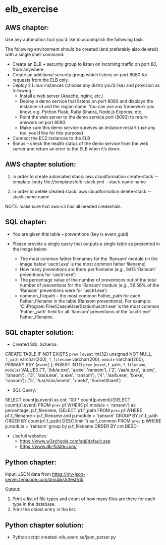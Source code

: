 # elb_exercise

AWS chapter:
------------

Use any automation tool you'd like to accomplish the following task.

The following environment should be created (and preferably also deleted) with a single shell command:
 
- Create an ELB + security group to listen on incoming traffic on port 80, from anywhere.
- Create an additional security group which listens on port 8080 for requests from the ELB only.
- Deploy 2 Linux instances (choose any distro you’d like) and provision as following -
  - Install a web server (Apache, nginx, etc.)
  - Deploy a demo service that listens on port 8090 and displays the instance-id and the region name.
    You can use any framework you know, e.g. Python Flask, Ruby Sinatra, Node.js Express, etc.
  - Point the web server to the demo service port (8090) to return answers on port 8080.
  - Make sure this demo service survives an instance restart (use any tool you’d like for this purpose)
- Connect the EC2 instances to the ELB
- Bonus – check the health status of the demo service from the web server and
  return an error to the ELB when it’s down.

AWS chapter solution:
---------------------

1) in order to create automated stack:
   aws cloudformation create-stack --template-body file://templates/elb-stack.yml --stack-name name

2) in order to detele cteated stack:
   aws cloudformation delete-stack --stack-name name

NOTE: make sure that aws-cli has all needed credentials.





SQL chapter:
------------

- You are given this table – preventions (key is event_guid)

- Please provide a single query that outputs a single table as presented in the image below:
  - The most common father filenames for the ‘Ransom’ module (in the image below ‘usctrl.exe’ is the most common father filename)
  - How many preventions are there per filename (e.g., 9415 ‘Ransom’ preventions for ‘usctrl.exe’)
  - The percentage value of the number of preventions out of the total number of preventions for the ‘Ransom’ module
    (e.g., 56.56% of the ‘Ransom’ preventions were for ‘usctrl.exe’)
  - common_filepath – the most common Father_path for each Father_filename in the table (Ransom preventions). 
For example: ‘C:\Program Files\CassieUserStation\usctrl.exe’ is the most common ‘Father_path’ field for all ‘Ransom’ preventions of the ‘usctrl.exe’ Father_filename.

SQL chapter solution:
---------------------

- Created SQL Schema:

CREATE TABLE IF NOT EXISTS `prev` (
  `event` int(32) unsigned NOT NULL,
  `f_path` varchar(200),
  `f_filename` varchar(200),
  `module` varchar(200),
  PRIMARY KEY (`event`)
);
INSERT INTO `prev` (`event`,`f_path`, `f_filename`, `module`) VALUES
  ('1', '/bb/a.exe', 'a.exe', 'ransom'),
  ('2', '/aa/a.exe', 'a.exe', 'ransom'),
  ('3', '/aa/a.exe', 'a.exe', 'ransom'),
  ('4', '/aa/b.exe', 'b.exe', 'ransom');
  ('5', '/usr/sbin/xinetd', 'xinetd', 'SocketShaell')


- SQL Query:

SELECT count(p.event) as cnt,
  100 * count(p.event)/(SELECT count(p1.event) FROM `prev` p1 WHERE p1.module = 'ransom') as percentage,
  p.f_filename,
  (SELECT p1.f_path FROM `prev` p1 WHERE p1.f_filename = p.f_filename and p.module = 'ransom' GROUP BY p1.f_path ORDER BY count(p1.f_path) DESC limit 1) as f_common
FROM `prev` p
WHERE p.module = 'ransom'
group by p.f_filename
ORDER BY cnt DESC-


- Usefull websites:
  - https://www.w3schools.com/sql/default.asp
  - https://www.db-fiddle.com/





Python chapter:
---------------

Input:
JSON data from https://my-json-server.typicode.com/dim4iksh/test/db

Output:
1. Print a list of file types and count of how many files are there for each type in the database.
2. Print the oldest entry in the list.

Python chapter solution:
------------------------

- Python script created: elb_exercise/json_parser.py



